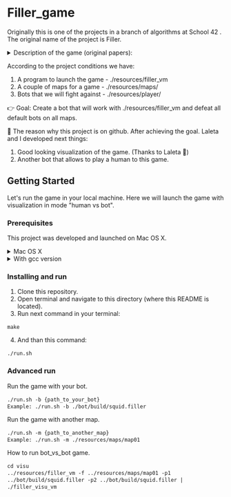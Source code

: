 # Filler_game

Originally this is one of the projects in a branch of algorithms at School 42 . The original name of the project is Filler.

<details>
  <summary>Description of the game (original papers):</summary>

  Filler is an algorithmic game which consists in filling a grid of a known size in advance
  with pieces of random size and shapes, without the pieces being stacked more than one
  square above each other and without them exceeding the grid. If one of these conditions
  is not met, the game stops.

  Each successfully placed piece yields a number of points, and has only one player, the
  goal of the game could be to get the best score possible. However, it is with two players
  that the filler takes all his interest. Each player has for the purpose of placing as many
  pieces as possible while attempting to prevent his opponent from doing the same. At the
  end of the game, the one with the most points wins the match...

  ![Filler](https://raw.githubusercontent.com/PhilippNox/42_filler/master/resources/img/filler.png)
</details>

According to the project conditions we have:
  1. A program to launch the game     - ./resources/filler_vm
  2. A couple of maps for a game      - ./resources/maps/
  3. Bots that we will fight against  - ./resources/player/

👉 Goal: Create a bot that will work with ./resources/filler_vm and defeat all default bots on all maps.

🌟 The reason why this project is on github. After achieving the goal. Laleta and I developed next things:
  1. Good looking visualization of the game. (Thanks to Laleta 🙏)
  2. Another bot that allows to play a human to this game.


## Getting Started

Let's run the game in your local machine. Here we will launch the game with visualization in mode "human vs bot".

### Prerequisites

This project was developed and launched on Mac OS X.
<details>
  <summary>Mac OS X</summary>

  ```
    ProductName:	Mac OS X
    ProductVersion:	10.15.1
    BuildVersion:	19B88

  ```
  To check this run in your terminal "sw_vers"
</details>
<details>
  <summary>With gcc version</summary>
  
  ```
    Configured with: --prefix=/Library/Developer/CommandLineTools/usr --with-gxx-include-dir=/Library/Developer/CommandLineTools/SDKs/MacOSX.sdk/usr/include/c++/4.2.1
    Apple clang version 11.0.0 (clang-1100.0.33.8)
    Target: x86_64-apple-darwin19.0.0
    Thread model: posix
    InstalledDir: /Library/Developer/CommandLineTools/usr/bin
  ```
  To check this run in your terminal "gcc -v"
</details>


### Installing and run

1. Clone this repository.
2. Open terminal and navigate to this directory (where this README is located).
3. Run next command in your terminal:
```
make
```
4. And than this command:
```
./run.sh
```


### Advanced run

Run the game with your bot.
```
./run.sh -b {path_to_your_bot}
Example: ./run.sh -b ./bot/build/squid.filler
```

Run the game with another map.
```
./run.sh -m {path_to_another_map}
Example: ./run.sh -m ./resources/maps/map01
```

How to run bot_vs_bot game.
```
cd visu
../resources/filler_vm -f ../resources/maps/map01 -p1 ../bot/build/squid.filler -p2 ../bot/build/squid.filler | ./filler_visu_vm
```
